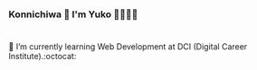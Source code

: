 ### Konnichiwa 👋 I'm Yuko 👩🏻‍💻✨
#
🌱 I’m currently learning Web Development at DCI (Digital Career Institute).:octocat:
<!--
**yukosuga/yukosuga** is a ✨ _special_ ✨ repository because its `README.md` (this file) appears on your GitHub profile.

Here are some ideas to get you started:

- 🔭 I’m currently working on ...
-  ...
- 👯 I’m looking to collaborate on ...
- 🤔 I’m looking for help with ...
- 💬 Ask me about ...
- 📫 How to reach me: ...
- 😄 Pronouns: ...
- ⚡ Fun fact: ...
-->
